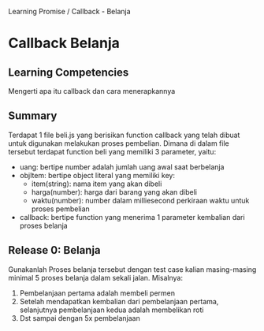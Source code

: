 Learning Promise / Callback - Belanja

# Callback Belanja
## Learning Competencies
Mengerti apa itu callback dan cara menerapkannya

## Summary
Terdapat 1 file beli.js yang berisikan function callback yang telah dibuat untuk digunakan melakukan proses pembelian. Dimana di dalam file tersebut terdapat function beli yang memiliki 3 parameter, yaitu:
- uang: bertipe number adalah jumlah uang awal saat berbelanja
- objItem: bertipe object literal yang memiliki key:
  - item(string): nama item yang akan dibeli
  - harga(number): harga dari barang yang akan dibeli
  - waktu(number): number dalam milliesecond perkiraan waktu untuk proses pembelian
- callback: bertipe function yang menerima 1 parameter kembalian dari proses belanja

## Release 0: Belanja
Gunakanlah Proses belanja tersebut dengan test case kalian masing-masing minimal 5 proses belanja dalam sekali jalan. Misalnya:
1. Pembelanjaan pertama adalah membeli permen
2. Setelah mendapatkan kembalian dari pembelanjaan pertama, selanjutnya pembelanjaan kedua adalah membelikan roti
3. Dst sampai dengan 5x pembelanjaan
